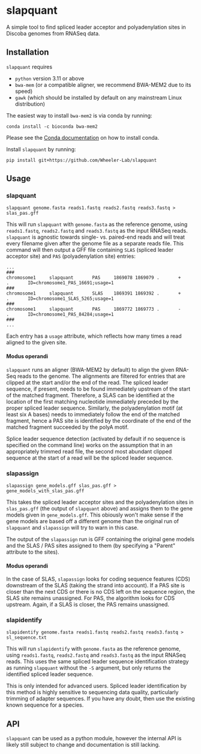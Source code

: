 # slapquant

A simple tool to find spliced leader acceptor and polyadenylation sites in Discoba genomes from RNASeq data.

## Installation

`slapquant` requires
 * `python` version 3.11 or above
 * `bwa-mem` (or a compatible aligner, we recommend BWA-MEM2 due to its speed)
 * `gawk` (which should be installed by default on any mainstream Linux distribution)

 The easiest way to install `bwa-mem2` is via conda by running:
 ```
 conda install -c bioconda bwa-mem2
 ```
Please see the [Conda documentation](https://conda.io/projects/conda/en/latest/user-guide/install/index.html) on how to install conda.

Install `slapquant` by running:
```
pip install git+https://github.com/Wheeler-Lab/slapquant
```

## Usage

### slapquant

```
slapquant genome.fasta reads1.fastq reads2.fastq reads3.fastq > slas_pas.gff
```
This will run `slapquant` with `genome.fasta` as the reference genome, using `reads1.fastq`, `reads2.fastq` and `reads3.fastq` as the input RNASeq reads. `slapquant` is agnostic towards single- vs. paired-end reads and will treat every filename given after the genome file as a separate reads file. This command will then output a GFF file containing `SLAS` (spliced leader acceptor site) and `PAS` (polyadenylation site) entries:
```
...
###
chromosome1     slapquant       PAS     1869078 1869079 .       +       .       ID=chromosome1_PAS_16691;usage=1
###
chromosome1     slapquant       SLAS    1869391 1869392 .       +       .       ID=chromosome1_SLAS_5265;usage=1
###
chromosome1     slapquant       PAS     1869772 1869773 .       -       .       ID=chromosome1_PAS_84284;usage=1
###
...
```
Each entry has a `usage` attribute, which reflects how many times a read aligned to the given site.

#### Modus operandi

`slapquant` runs an aligner (BWA-MEM2 by default) to align the given RNA-Seq reads to the genome. The alignments are filtered for entries that are clipped at the start and/or the end of the read. The spliced leader sequence, if present, needs to be found immediately upstream of the start of the matched fragment. Therefore, a SLAS can be identified at the location of the first matching nucleotide immediately preceded by the proper spliced leader sequence. Similarly, the polyadenylation motif (at least six A bases) needs to immediately follow the end of the matched fragment, hence a PAS site is identified by the coordinate of the end of the matched fragment succeeded by the polyA motif.

Splice leader sequence detection (activated by default if no sequence is specified on the command line) works on the assumption that in an appropriately trimmed read file, the second most abundant clipped sequence at the start of a read will be the spliced leader sequence.

### slapassign

```
slapassign gene_models.gff slas_pas.gff > gene_models_with_slas_pas.gff
```
This takes the spliced leader acceptor sites and the polyadenylation sites in `slas_pas.gff` (the output of `slapquant` above) and assigns them to the gene models given in `gene_models.gff`. This obiously won't make sense if the gene models are based off a different genome than the original run of `slapquant` and `slapassign` will try to warn in this case.

The output of the `slapassign` run is GFF containing the original gene models and the SLAS / PAS sites assigned to them (by specifying a "Parent" attribute to the sites).

#### Modus operandi

In the case of SLAS, `slapassign` looks for coding sequence features (CDS) downstream of the SLAS (taking the strand into account). If a PAS site is closer than the next CDS or there is no CDS left on the sequence region, the SLAS site remains unassigned. For PAS, the algorithm looks for CDS upstream. Again, if a SLAS is closer, the PAS remains unassigned. 

### slapidentify

```
slapidentify genome.fasta reads1.fastq reads2.fastq reads3.fastq > sl_sequence.txt
```
This will run `slapidentify` with `genome.fasta` as the reference genome, using `reads1.fastq`, `reads2.fastq` and `reads3.fastq` as the input RNASeq reads. This uses the same spliced leader sequence identification strategy as running `slapquant` without the `-S` argument, but only returns the identified spliced leader sequence.

This is only intended for advanced users. Spliced leader identification by this method is highly sensitive to sequencing data quality, particularly trimming of adapter sequences. If you have any doubt, then use the existing known sequence for a species.

## API

`slapquant` can be used as a python module, however the internal API is likely still subject to change and documentation is still lacking.